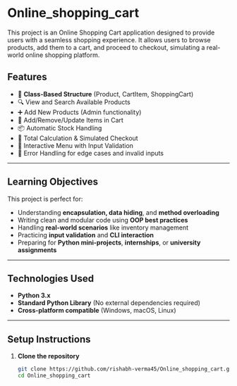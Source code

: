 # Online_shopping_cart

This project is an Online Shopping Cart application designed to provide users with a seamless shopping experience. It allows users to browse products, add them to a cart, and proceed to checkout, simulating a real-world online shopping platform.


## Features

- 🧱 **Class-Based Structure** (Product, CartItem, ShoppingCart)
- 🔍 View and Search Available Products
- ➕ Add New Products (Admin functionality)
- 🛒 Add/Remove/Update Items in Cart
- 📦 Automatic Stock Handling
- 💸 Total Calculation & Simulated Checkout
- 💬 Interactive Menu with Input Validation
- 📛 Error Handling for edge cases and invalid inputs

---

## Learning Objectives

This project is perfect for:

- Understanding **encapsulation, data hiding**, and **method overloading**
- Writing clean and modular code using **OOP best practices**
- Handling **real-world scenarios** like inventory management
- Practicing **input validation** and **CLI interaction**
- Preparing for **Python mini-projects**, **internships**, or **university assignments**

---

## Technologies Used

- **Python 3.x**
- **Standard Python Library** (No external dependencies required)
- **Cross-platform compatible** (Windows, macOS, Linux)

---

## Setup Instructions

1. **Clone the repository**
   ```bash
   git clone https://github.com/rishabh-verma45/Online_shopping_cart.git
   cd Online_shopping_cart
